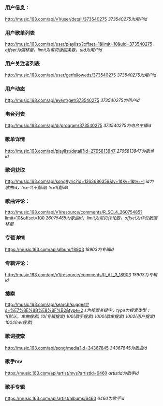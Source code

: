 ### 用户信息：
http://music.163.com/api/v1/user/detail/373540275
*373540275为用户id*
### 用户歌单列表
http://music.163.com/api/user/playlist/?offset=1&limit=10&uid=373540275
*offset为偏移量，limit为每页返回条数，uid为用户id*
### 用户关注者列表
http://music.163.com/api/user/getfolloweds/373540275
*373540275为用户id*
### 用户动态
http://music.163.com/api/event/get/373540275
*373540275为用户id*


### 电台列表
http://music.163.com/api/dj/program/373540275
*373540275为电台主播id*
### 歌单详情
http://music.163.com/api/playlist/detail?id=2765813847
*2765813847为歌单id*
### 歌词获取
http://music.163.com/api/song/lyric?id=1363686359&lv=1&kv=1&tv=-1
*id为歌曲id，tv=-1(不翻译) tv=1(翻译)*


### 歌曲评论：
http://music.163.com/api/v1/resource/comments/R_SO_4_26075485?limit=10&offset=100
*26075485为歌曲id，limit为每页评论数，offset为评论数偏移量*
### 专辑详情
https://music.163.com/api/album/18903
*18903为专辑id*
### 专辑评论：
http://music.163.com/api/v1/resource/comments/R_AL_3_18903
*18903为专辑id*


### 搜索
http://music.163.com/api/search/suggest?s=%E7%8E%8B%E8%8F%B2&type=2
*s为搜索关键字，type为搜索类型：1(默认，单曲搜索) 10(专辑搜索) 100(歌手搜索) 1000(歌单搜索) 1002(用户搜索) 1004(mv搜索)*
### 歌词搜索
http://music.163.com/api/song/media?id=34367845
*34367845为歌曲id*


### 歌手mv
https://music.163.com/api/artist/mvs?artistId=6460
*artistId为歌手id*
### 歌手专辑
https://music.163.com/api/artist/albums/6460
*6460为歌手id*